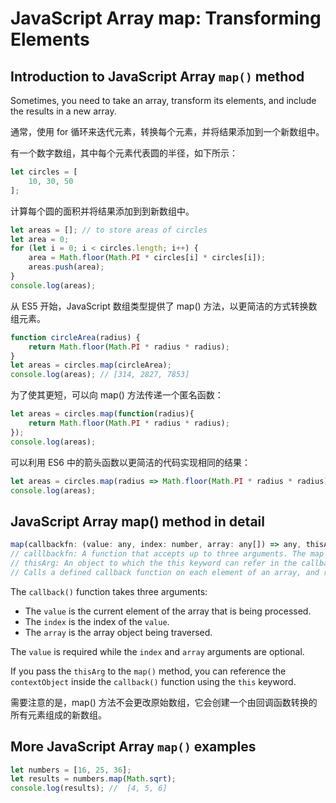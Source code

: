 # JavaScript Array map: Transforming Elements

## Introduction to JavaScript Array `map()` method

Sometimes, you need to take an array, transform its elements, and include the results in a new array.

通常，使用 for 循环来迭代元素，转换每个元素，并将结果添加到一个新数组中。

有一个数字数组，其中每个元素代表圆的半径，如下所示：

```js
let circles = [
    10, 30, 50
];
```

计算每个圆的面积并将结果添加到到新数组中。

```js
let areas = []; // to store areas of circles
let area = 0;
for (let i = 0; i < circles.length; i++) {
    area = Math.floor(Math.PI * circles[i] * circles[i]);
    areas.push(area);
}
console.log(areas);
```

从 ES5 开始，JavaScript 数组类型提供了 map() 方法，以更简洁的方式转换数组元素。

```js
function circleArea(radius) {
    return Math.floor(Math.PI * radius * radius);
}
let areas = circles.map(circleArea);
console.log(areas); // [314, 2827, 7853]
```

为了使其更短，可以向 map() 方法传递一个匿名函数：

```js
let areas = circles.map(function(radius){
    return Math.floor(Math.PI * radius * radius);
});
console.log(areas);
```

可以利用 ES6 中的箭头函数以更简洁的代码实现相同的结果：

```js
let areas = circles.map(radius => Math.floor(Math.PI * radius * radius));
console.log(areas);
```

## JavaScript Array map() method in detail

```js
map(callbackfn: (value: any, index: number, array: any[]) => any, thisArg?: any): any[]
// calllbackfn: A function that accepts up to three arguments. The map method calls the callbackfn function one time for each element in the array.
// thisArg: An object to which the this keyword can refer in the callbackfn function. If thisArg is omitted, undefined is used as the this value.
// Calls a defined callback function on each element of an array, and returns an array that contains the results.
```

The `callback()` function takes three arguments:

- The `value` is the current element of the array that is being processed.
- The `index` is the index of the `value`.
- The `array` is the array object being traversed.

The `value` is required while the `index` and `array` arguments are optional.

If you pass the `thisArg` to the `map()` method, you can reference the `contextObject` inside the `callback()` function using the `this` keyword.

需要注意的是，map() 方法不会更改原始数组，它会创建一个由回调函数转换的所有元素组成的新数组。

## More JavaScript Array `map()` examples

```js
let numbers = [16, 25, 36];
let results = numbers.map(Math.sqrt);
console.log(results); //  [4, 5, 6]
```